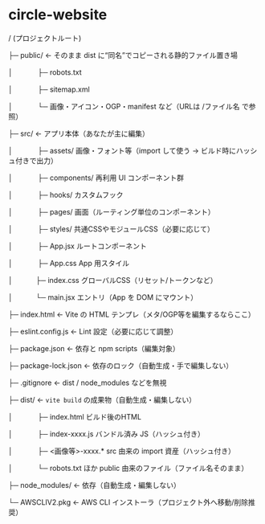 # circle-website
/ (プロジェクトルート)

├─ public/                ← そのまま dist に“同名”でコピーされる静的ファイル置き場

│  　　　 ├─ robots.txt

│  　　　 ├─ sitemap.xml

│  　　　 └─ 画像・アイコン・OGP・manifest など（URLは /ファイル名 で参照）

├─ src/                   ← アプリ本体（あなたが主に編集）

│  　　　 ├─ assets/            画像・フォント等（import して使う → ビルド時にハッシュ付きで出力）

│  　　　 ├─ components/        再利用 UI コンポーネント群

│  　　　 ├─ hooks/             カスタムフック

│  　　　 ├─ pages/             画面（ルーティング単位のコンポーネント）

│  　　　 ├─ styles/            共通CSSやモジュールCSS（必要に応じて）

│  　　　 ├─ App.jsx            ルートコンポーネント

│  　　　 ├─ App.css            App 用スタイル

│   　　　├─ index.css          グローバルCSS（リセット/トークンなど）

│   　　　└─ main.jsx           エントリ（App を DOM にマウント）

├─ index.html             ← Vite の HTML テンプレ（メタ/OGP等を編集するならここ）

├─ eslint.config.js       ← Lint 設定（必要に応じて調整）

├─ package.json           ← 依存と npm scripts（編集対象）

├─ package-lock.json      ← 依存のロック（自動生成・手で編集しない）

├─ .gitignore             ← dist / node_modules などを無視

├─ dist/                  ← `vite build` の成果物（自動生成・編集しない）

│  　　　 ├─ index.html         ビルド後のHTML

│ 　　　  ├─ index-xxxx.js      バンドル済み JS（ハッシュ付き）

│  　　　 ├─ <画像等>-xxxx.*    src 由来の import 資産（ハッシュ付き）

│  　　　 └─ robots.txt ほか    public 由来のファイル（ファイル名そのまま）

├─ node_modules/          ← 依存（自動生成・編集しない）

└─ AWSCLIV2.pkg           ← AWS CLI インストーラ（プロジェクト外へ移動/削除推奨）

